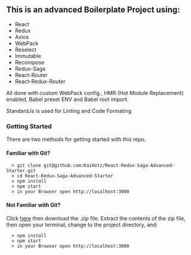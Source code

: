 ## This is an advanced Boilerplate Project using:

- React
- Redux
- Axios
- WebPack
- Reselect
- Immutable
- Recompose
- Redux-Saga
- React-Router
- React-Redux-Router

All done with custom WebPack config., HMR (Hot Module Replacement) enabled, Babel preset ENV and Babel root import.

StandardJs is used for Linting and Code Formating

### Getting Started

There are two methods for getting started with this repo.

#### Familiar with Git?

```
  > git clone git@github.com:KaiHotz/React-Redux-Saga-Advanced-Starter.git
  > cd React-Redux-Saga-Advanced-Starter
  > npm install
  > npm start
  > in your Browser open http://localhost:3000
```

#### Not Familiar with Git?
Click [here](https://github.com/KaiHotz/React-Redux-Saga-Advanced-Starter) then download the .zip file.  Extract the contents of the zip file, then open your terminal, change to the project directory, and:

```
  > npm install
  > npm start
  > in your Browser open http://localhost:3000
```

